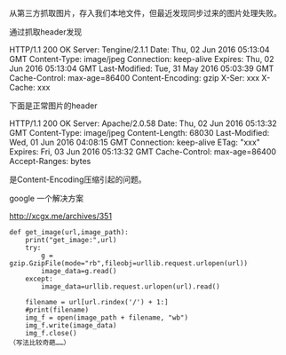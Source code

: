 从第三方抓取图片，存入我们本地文件，但最近发现同步过来的图片处理失败。

通过抓取header发现

HTTP/1.1 200 OK
Server: Tengine/2.1.1
Date: Thu, 02 Jun 2016 05:13:04 GMT
Content-Type: image/jpeg
Connection: keep-alive
Expires: Thu, 02 Jun 2016 05:13:04 GMT
Last-Modified: Tue, 31 May 2016 05:03:39 GMT
Cache-Control: max-age=86400
Content-Encoding: gzip
X-Ser: xxx
X-Cache: xxx


下面是正常图片的header

HTTP/1.1 200 OK
Server: Apache/2.0.58
Date: Thu, 02 Jun 2016 05:13:32 GMT
Content-Type: image/jpeg
Content-Length: 68030
Last-Modified: Wed, 01 Jun 2016 04:08:15 GMT
Connection: keep-alive
ETag: "xxx"
Expires: Fri, 03 Jun 2016 05:13:32 GMT
Cache-Control: max-age=86400
Accept-Ranges: bytes

是Content-Encoding压缩引起的问题。

google 一个解决方案

http://xcgx.me/archives/351

```
def get_image(url,image_path):
    print("get_image:",url)
    try:
        g = gzip.GzipFile(mode="rb",fileobj=urllib.request.urlopen(url))
        image_data=g.read()
    except:
        image_data=urllib.request.urlopen(url).read()
 
    filename = url[url.rindex('/') + 1:]
    #print(filename)
    img_f = open(image_path + filename, "wb")
    img_f.write(image_data)
    img_f.close()
（写法比较奇葩……）

```
